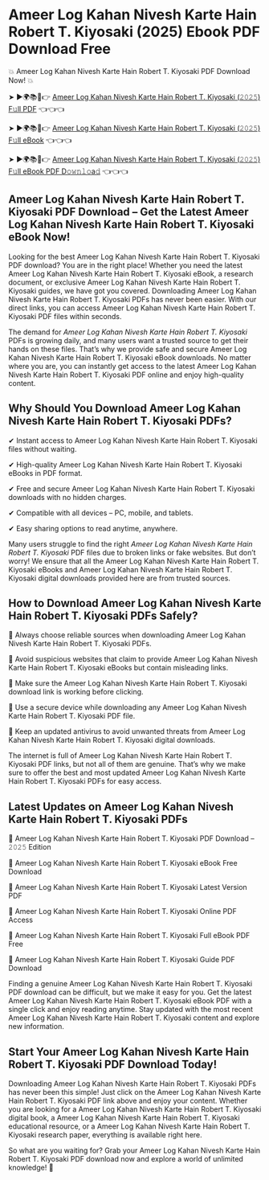 # Ameer Log Kahan Nivesh Karte Hain Robert T. Kiyosaki (2025) Ebook PDF Download Free

💥 Ameer Log Kahan Nivesh Karte Hain Robert T. Kiyosaki PDF Download Now! 💥

➤ ►🌍📚📱👉 [Ameer Log Kahan Nivesh Karte Hain Robert T. Kiyosaki (𝟸𝟶𝟸𝟻) F𝚞ll PDF](https://getpdf.xyz/ameer-log-kahan-nivesh-karte-hain-robert-t.-kiyosaki) 👈👈👈


➤ ►🌍📚📱👉 [Ameer Log Kahan Nivesh Karte Hain Robert T. Kiyosaki (𝟸𝟶𝟸𝟻) F𝚞ll eBook](https://getpdf.xyz/ameer-log-kahan-nivesh-karte-hain-robert-t.-kiyosaki) 👈👈👈


➤ ►🌍📚📱👉 [Ameer Log Kahan Nivesh Karte Hain Robert T. Kiyosaki (𝟸𝟶𝟸𝟻) F𝚞ll eBook PDF D𝚘𝚠𝚗𝚕𝚘a𝚍](https://getpdf.xyz/ameer-log-kahan-nivesh-karte-hain-robert-t.-kiyosaki) 👈👈👈


## Ameer Log Kahan Nivesh Karte Hain Robert T. Kiyosaki PDF Download – Get the Latest Ameer Log Kahan Nivesh Karte Hain Robert T. Kiyosaki eBook Now!

Looking for the best Ameer Log Kahan Nivesh Karte Hain Robert T. Kiyosaki PDF download? You are in the right place! Whether you need the latest Ameer Log Kahan Nivesh Karte Hain Robert T. Kiyosaki eBook, a research document, or exclusive Ameer Log Kahan Nivesh Karte Hain Robert T. Kiyosaki guides, we have got you covered. Downloading Ameer Log Kahan Nivesh Karte Hain Robert T. Kiyosaki PDFs has never been easier. With our direct links, you can access Ameer Log Kahan Nivesh Karte Hain Robert T. Kiyosaki PDF files within seconds.

The demand for *Ameer Log Kahan Nivesh Karte Hain Robert T. Kiyosaki* PDFs is growing daily, and many users want a trusted source to get their hands on these files. That’s why we provide safe and secure Ameer Log Kahan Nivesh Karte Hain Robert T. Kiyosaki eBook downloads. No matter where you are, you can instantly get access to the latest Ameer Log Kahan Nivesh Karte Hain Robert T. Kiyosaki PDF online and enjoy high-quality content.

## Why Should You Download Ameer Log Kahan Nivesh Karte Hain Robert T. Kiyosaki PDFs?

✔ Instant access to Ameer Log Kahan Nivesh Karte Hain Robert T. Kiyosaki files without waiting.

✔ High-quality Ameer Log Kahan Nivesh Karte Hain Robert T. Kiyosaki eBooks in PDF format.

✔ Free and secure Ameer Log Kahan Nivesh Karte Hain Robert T. Kiyosaki downloads with no hidden charges.

✔ Compatible with all devices – PC, mobile, and tablets.

✔ Easy sharing options to read anytime, anywhere.

Many users struggle to find the right *Ameer Log Kahan Nivesh Karte Hain Robert T. Kiyosaki* PDF files due to broken links or fake websites. But don’t worry! We ensure that all the Ameer Log Kahan Nivesh Karte Hain Robert T. Kiyosaki eBooks and Ameer Log Kahan Nivesh Karte Hain Robert T. Kiyosaki digital downloads provided here are from trusted sources.

## How to Download Ameer Log Kahan Nivesh Karte Hain Robert T. Kiyosaki PDFs Safely?

📌 Always choose reliable sources when downloading Ameer Log Kahan Nivesh Karte Hain Robert T. Kiyosaki PDFs.

📌 Avoid suspicious websites that claim to provide Ameer Log Kahan Nivesh Karte Hain Robert T. Kiyosaki eBooks but contain misleading links.

📌 Make sure the Ameer Log Kahan Nivesh Karte Hain Robert T. Kiyosaki download link is working before clicking.

📌 Use a secure device while downloading any Ameer Log Kahan Nivesh Karte Hain Robert T. Kiyosaki PDF file.

📌 Keep an updated antivirus to avoid unwanted threats from Ameer Log Kahan Nivesh Karte Hain Robert T. Kiyosaki digital downloads.

The internet is full of Ameer Log Kahan Nivesh Karte Hain Robert T. Kiyosaki PDF links, but not all of them are genuine. That’s why we make sure to offer the best and most updated Ameer Log Kahan Nivesh Karte Hain Robert T. Kiyosaki PDFs for easy access.

## Latest Updates on Ameer Log Kahan Nivesh Karte Hain Robert T. Kiyosaki PDFs

🔹 Ameer Log Kahan Nivesh Karte Hain Robert T. Kiyosaki PDF Download – 𝟸𝟶𝟸𝟻 Edition

🔹 Ameer Log Kahan Nivesh Karte Hain Robert T. Kiyosaki eBook Free Download

🔹 Ameer Log Kahan Nivesh Karte Hain Robert T. Kiyosaki Latest Version PDF

🔹 Ameer Log Kahan Nivesh Karte Hain Robert T. Kiyosaki Online PDF Access

🔹 Ameer Log Kahan Nivesh Karte Hain Robert T. Kiyosaki Full eBook PDF Free

🔹 Ameer Log Kahan Nivesh Karte Hain Robert T. Kiyosaki Guide PDF Download

Finding a genuine Ameer Log Kahan Nivesh Karte Hain Robert T. Kiyosaki PDF download can be difficult, but we make it easy for you. Get the latest Ameer Log Kahan Nivesh Karte Hain Robert T. Kiyosaki eBook PDF with a single click and enjoy reading anytime. Stay updated with the most recent Ameer Log Kahan Nivesh Karte Hain Robert T. Kiyosaki content and explore new information.

## Start Your Ameer Log Kahan Nivesh Karte Hain Robert T. Kiyosaki PDF Download Today!

Downloading Ameer Log Kahan Nivesh Karte Hain Robert T. Kiyosaki PDFs has never been this simple! Just click on the Ameer Log Kahan Nivesh Karte Hain Robert T. Kiyosaki PDF link above and enjoy your content. Whether you are looking for a Ameer Log Kahan Nivesh Karte Hain Robert T. Kiyosaki digital book, a Ameer Log Kahan Nivesh Karte Hain Robert T. Kiyosaki educational resource, or a Ameer Log Kahan Nivesh Karte Hain Robert T. Kiyosaki research paper, everything is available right here.

So what are you waiting for? Grab your Ameer Log Kahan Nivesh Karte Hain Robert T. Kiyosaki PDF download now and explore a world of unlimited knowledge! 🚀